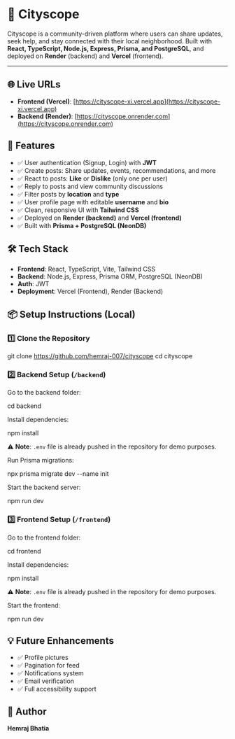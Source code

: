 # 🌆 Cityscope

Cityscope is a community-driven platform where users can share updates, seek help, and stay connected with their local neighborhood. Built with **React, TypeScript, Node.js, Express, Prisma, and PostgreSQL**, and deployed on **Render** (backend) and **Vercel** (frontend).

---
## 🌐 Live URLs

- **Frontend (Vercel)**: [https://cityscope-xi.vercel.app](https://cityscope-xi.vercel.app)
- **Backend (Render)**: [https://cityscope.onrender.com](https://cityscope.onrender.com)

## 🚀 Features

- ✅ User authentication (Signup, Login) with **JWT**
- ✅ Create posts: Share updates, events, recommendations, and more
- ✅ React to posts: **Like** or **Dislike** (only one per user)
- ✅ Reply to posts and view community discussions
- ✅ Filter posts by **location** and **type**
- ✅ User profile page with editable **username** and **bio**
- ✅ Clean, responsive UI with **Tailwind CSS**
- ✅ Deployed on **Render (backend)** and **Vercel (frontend)**
- ✅ Built with **Prisma + PostgreSQL (NeonDB)**

## 🛠️ Tech Stack

- **Frontend**: React, TypeScript, Vite, Tailwind CSS
- **Backend**: Node.js, Express, Prisma ORM, PostgreSQL (NeonDB)
- **Auth**: JWT
- **Deployment**: Vercel (Frontend), Render (Backend)

## 📦 Setup Instructions (Local)

### 1️⃣ Clone the Repository

git clone https://github.com/hemraj-007/cityscope
cd cityscope

### 2️⃣ Backend Setup (`/backend`)

Go to the backend folder:

cd backend

Install dependencies:

npm install

⚠️ **Note**: `.env` file is already pushed in the repository for demo purposes.

Run Prisma migrations:

npx prisma migrate dev --name init

Start the backend server:

npm run dev

### 3️⃣ Frontend Setup (`/frontend`)

Go to the frontend folder:

cd frontend

Install dependencies:

npm install

⚠️ **Note**: `.env` file is already pushed in the repository for demo purposes.

Start the frontend:

npm run dev

## 💡 Future Enhancements

- ✅ Profile pictures
- ✅ Pagination for feed
- ✅ Notifications system
- ✅ Email verification
- ✅ Full accessibility support

## 👤 Author

**Hemraj Bhatia**
